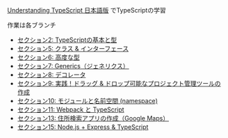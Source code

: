 [Understanding TypeScript 日本語版](https://www.udemy.com/course/understanding-typescript-jp/learn) でTypeScriptの学習

作業は各ブランチ  
- [セクション2: TypeScriptの基本と型](https://github.com/kkata/learning-understanding-ts/tree/sec02-ts-basics)
- [セクション5: クラス & インターフェース](https://github.com/kkata/learning-understanding-ts/tree/sec05-class-and-interface)
- [セクション6: 高度な型](https://github.com/kkata/learning-understanding-ts/tree/sec06-advanced-types)
- [セクション7: Generics（ジェネリクス）](https://github.com/kkata/learning-understanding-ts/tree/sec07-generics)
- [セクション8: デコレータ](https://github.com/kkata/learning-understanding-ts/tree/sec08-decorators)
- [セクション9: 実践！ドラッグ & ドロップ可能なプロジェクト管理ツールの作成](https://github.com/kkata/learning-understanding-ts/tree/sec09-create-project-managemaent-tool)
- [セクション10: モジュールと名前空間 (namespace)](https://github.com/kkata/learning-understanding-ts/tree/sec10-module-and-namespace)
- [セクション11: Webpack と TypeScript](https://github.com/kkata/learning-understanding-ts/tree/sec11-webpack-and-ts)
- [セクション13: 住所検索アプリの作成（Google Maps）](https://github.com/kkata/learning-understanding-ts/tree/sec13-create-address-search-app)
- [セクション15: Node.js + Express & TypeScript](https://github.com/kkata/learning-understanding-ts/tree/sec15-nodejs-express-ts)
